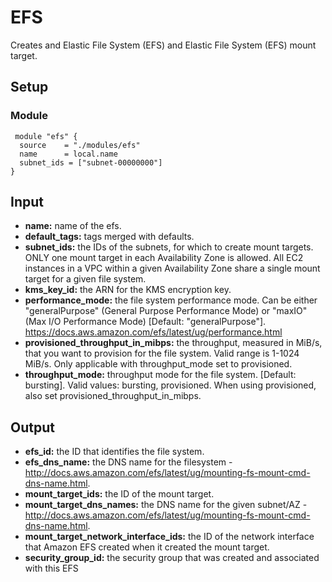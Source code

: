 # EFS
Creates and Elastic File System (EFS) and Elastic File System (EFS) mount target.

## Setup
### Module
```hcl-terraform
 module "efs" {
  source    = "./modules/efs"
  name      = local.name
  subnet_ids = ["subnet-00000000"]
}
```
 
## Input
- **name:** name of the efs.
- **default_tags:** tags merged with defaults.
- **subnet_ids:** the IDs of the subnets, for which to create mount targets. ONLY one mount target in each Availability Zone is allowed. All EC2 instances in a VPC within a given Availability Zone share a single mount target for a given file system.
- **kms_key_id:** the ARN for the KMS encryption key. 
- **performance_mode:** the file system performance mode. Can be either "generalPurpose" (General Purpose Performance Mode) or "maxIO" (Max I/O Performance Mode) [Default: "generalPurpose"]. https://docs.aws.amazon.com/efs/latest/ug/performance.html
- **provisioned_throughput_in_mibps:** the throughput, measured in MiB/s, that you want to provision for the file system. Valid range is 1-1024 MiB/s. Only applicable with throughput_mode set to provisioned.
- **throughput_mode:** throughput mode for the file system. [Default: bursting]. Valid values: bursting, provisioned. When using provisioned, also set provisioned_throughput_in_mibps.

## Output
- **efs_id:** the ID that identifies the file system.
- **efs_dns_name:** the DNS name for the filesystem - http://docs.aws.amazon.com/efs/latest/ug/mounting-fs-mount-cmd-dns-name.html.
- **mount_target_ids:** the ID of the mount target.
- **mount_target_dns_names:** the DNS name for the given subnet/AZ - http://docs.aws.amazon.com/efs/latest/ug/mounting-fs-mount-cmd-dns-name.html.
- **mount_target_network_interface_ids:** the ID of the network interface that Amazon EFS created when it created the mount target.
- **security_group_id:** the security group that was created and associated with this EFS

